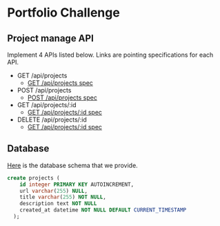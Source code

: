 # Portfolio Challenge
## Project manage API

Implement 4 APIs listed below. Links are pointing specifications for each API.
- GET /api/projects
  - [GET /api/projects spec](./GET-api-projects.spec.js)
- POST /api/projects
  - [POST /api/projects spec](./POST-api-projects.spec.js)
- GET /api/projects/:id
  - [GET /api/projects/:id spec](./GET-api-projects_id.spec.js)
- DELETE /api/projects/:id
  - [GET /api/projects/:id spec](./DELETE-api-projects_id.spec.js)


## Database
[Here](./database.sql) is the database schema that we provide.

```sql
create projects (
    id integer PRIMARY KEY AUTOINCREMENT,
    url varchar(255) NULL,
    title varchar(255) NOT NULL,
    description text NOT NULL
    created_at datetime NOT NULL DEFAULT CURRENT_TIMESTAMP
  );
```
